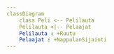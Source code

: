 ```yaml
---
classDiagram
    class Peli <-- Pelilauta
    Pelilauta <|-- Pelaajat
    Pelilauta : +Ruutu
    Pelaajat : +NappulanSijainti
---
```

